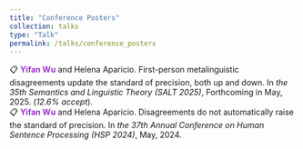```yaml
---
title: "Conference Posters"
collection: talks
type: "Talk"
permalink: /talks/conference_posters
---
```


:clipboard: **<span style="color: #9932CC;">Yifan Wu</span>** and Helena Aparicio. First-person metalinguistic disagreements update the standard of precision, both up and down. In *the 35th Semantics and Linguistic Theory (SALT 2025)*, Forthcoming in May, 2025. (*12.6% accept*). <br>
:clipboard: **<span style="color: #9932CC;">Yifan Wu</span>** and Helena Aparicio. Disagreements do not automatically raise the standard of precision. In *the 37th Annual Conference on Human Sentence Processing (HSP 2024)*, May, 2024.
